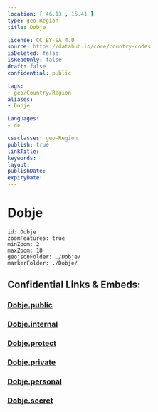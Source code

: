```yaml
---
location: [ 46.13 , 15.41 ] 
type: geo-Region
title: Dobje

license: CC BY-SA 4.0
source: https://datahub.io/core/country-codes
isDeleted: false
isReadOnly: false
draft: false
confidential: public

tags:
- geo/Country/Region
aliases:
- Dobje

Languages:
- de

cssclasses: geo-Region
publish: true
linkTitle: 
keywords: 
layout: 
publishDate: 
expiryDate: 
---
```


# Dobje

```leaflet
id: Dobje
zoomFeatures: true 
minZoom: 2 
maxZoom: 18
geojsonFolder: ./Dobje/
markerFolder: ./Dobje/
```


## Confidential Links & Embeds: 

### [Dobje.public](/_public/\Earth\Continent\Europe\Europe~Central\Slovenia\Regions~Slovenia\Savinjska\counties~SavinjskaDobje.public.md) 

### [Dobje.internal](/_internal/\Earth\Continent\Europe\Europe~Central\Slovenia\Regions~Slovenia\Savinjska\counties~SavinjskaDobje.internal.md) 

### [Dobje.protect](/_protect/\Earth\Continent\Europe\Europe~Central\Slovenia\Regions~Slovenia\Savinjska\counties~SavinjskaDobje.protect.md) 

### [Dobje.private](/_private/\Earth\Continent\Europe\Europe~Central\Slovenia\Regions~Slovenia\Savinjska\counties~SavinjskaDobje.private.md) 

### [Dobje.personal](/_personal/\Earth\Continent\Europe\Europe~Central\Slovenia\Regions~Slovenia\Savinjska\counties~SavinjskaDobje.personal.md) 

### [Dobje.secret](/_secret/\Earth\Continent\Europe\Europe~Central\Slovenia\Regions~Slovenia\Savinjska\counties~SavinjskaDobje.secret.md)

